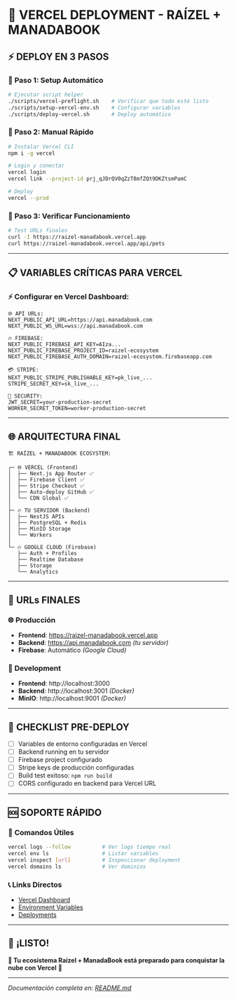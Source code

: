 # 🚀 VERCEL DEPLOYMENT - RAÍZEL + MANADABOOK

## ⚡ **DEPLOY EN 3 PASOS**

### 🎯 **Paso 1: Setup Automático**
```bash
# Ejecutar script helper
./scripts/vercel-preflight.sh    # Verificar que todo esté listo
./scripts/setup-vercel-env.sh    # Configurar variables
./scripts/deploy-vercel.sh       # Deploy automático
```

### 🎯 **Paso 2: Manual Rápido**
```bash
# Instalar Vercel CLI
npm i -g vercel

# Login y conectar
vercel login
vercel link --project-id prj_qJDrQV0qZzT8mfZQt9DKZtsmPamC

# Deploy
vercel --prod
```

### 🎯 **Paso 3: Verificar Funcionamiento**
```bash
# Test URLs finales
curl -I https://raizel-manadabook.vercel.app
curl https://raizel-manadabook.vercel.app/api/pets
```

---

## 📋 **VARIABLES CRÍTICAS PARA VERCEL**

### ⚡ **Configurar en Vercel Dashboard:**
```
🌐 API URLs:
NEXT_PUBLIC_API_URL=https://api.manadabook.com
NEXT_PUBLIC_WS_URL=wss://api.manadabook.com

🔥 FIREBASE:
NEXT_PUBLIC_FIREBASE_API_KEY=AIza...
NEXT_PUBLIC_FIREBASE_PROJECT_ID=raizel-ecosystem
NEXT_PUBLIC_FIREBASE_AUTH_DOMAIN=raizel-ecosystem.firebaseapp.com

💳 STRIPE:
NEXT_PUBLIC_STRIPE_PUBLISHABLE_KEY=pk_live_...
STRIPE_SECRET_KEY=sk_live_...

🔐 SECURITY:
JWT_SECRET=your-production-secret
WORKER_SECRET_TOKEN=worker-production-secret
```

---

## 🌐 **ARQUITECTURA FINAL**

```
🏗️ RAÍZEL + MANADABOOK ECOSYSTEM:

┌─ 🌐 VERCEL (Frontend)
│  ├── Next.js App Router ✅
│  ├── Firebase Client ✅  
│  ├── Stripe Checkout ✅
│  ├── Auto-deploy GitHub ✅
│  └── CDN Global ✅
│
├─ 🔥 TU SERVIDOR (Backend)  
│  ├── NestJS APIs
│  ├── PostgreSQL + Redis
│  ├── MinIO Storage
│  └── Workers
│
└─ 🔥 GOOGLE CLOUD (Firebase)
   ├── Auth + Profiles
   ├── Realtime Database  
   ├── Storage
   └── Analytics
```

---

## 🎯 **URLs FINALES**

### 🌐 **Producción**
- **Frontend**: https://raizel-manadabook.vercel.app
- **Backend**: https://api.manadabook.com *(tu servidor)*
- **Firebase**: Automático *(Google Cloud)*

### 🧪 **Development**
- **Frontend**: http://localhost:3000
- **Backend**: http://localhost:3001 *(Docker)*
- **MinIO**: http://localhost:9001 *(Docker)*

---

## 🚨 **CHECKLIST PRE-DEPLOY**

- [ ] Variables de entorno configuradas en Vercel
- [ ] Backend running en tu servidor
- [ ] Firebase project configurado
- [ ] Stripe keys de producción configuradas
- [ ] Build test exitoso: `npm run build`
- [ ] CORS configurado en backend para Vercel URL

---

## 🆘 **SOPORTE RÁPIDO**

### 🔧 **Comandos Útiles**
```bash
vercel logs --follow          # Ver logs tiempo real
vercel env ls                 # Listar variables
vercel inspect [url]          # Inspeccionar deployment
vercel domains ls             # Ver dominios
```

### 📞 **Links Directos**
- [Vercel Dashboard](https://vercel.com/ganafacils-projects/raizel-manadabook)
- [Environment Variables](https://vercel.com/ganafacils-projects/raizel-manadabook/settings/environment-variables)
- [Deployments](https://vercel.com/ganafacils-projects/raizel-manadabook/deployments)

---

## 🎉 **¡LISTO!**

**🐾 Tu ecosistema Raízel + ManadaBook está preparado para conquistar la nube con Vercel** 🚀

---

*Documentación completa en: [README.md](./README.md)*